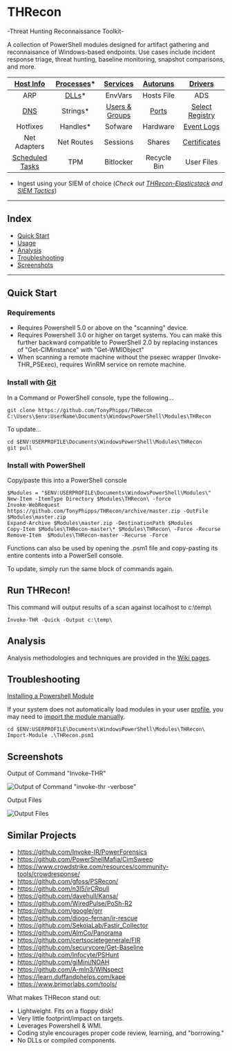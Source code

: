 # THRecon

-Threat Hunting Reconnaissance Toolkit-

A collection of PowerShell modules designed for artifact gathering and reconnaisance of Windows-based endpoints. Use cases include incident response triage, threat hunting, baseline monitoring, snapshot comparisons, and more.

|       [Host Info](https://github.com/TonyPhipps/THRecon/wiki/Computer)       | [Processes](https://github.com/TonyPhipps/THRecon/wiki/Processes)* |      [Services](https://github.com/TonyPhipps/THRecon/wiki/Services)      | [Autoruns](https://github.com/TonyPhipps/THRecon/wiki/Autoruns) |      [Drivers](https://github.com/TonyPhipps/THRecon/wiki/Drivers)      |
| :--------------------------------------------------------------------------: | :----------------------------------------------------------------: | :-----------------------------------------------------------------------: | :-------------------------------------------------------------: | :---------------------------------------------------------------------: |
|                                     ARP                                      |      [DLLs](https://github.com/TonyPhipps/THRecon/wiki/DLLs)*      |                                  EnvVars                                  |                           Hosts File                            |                                   ADS                                   |
|            [DNS](https://github.com/TonyPhipps/THRecon/wiki/DNS)             |                              Strings*                              | [Users & Groups](https://github.com/TonyPhipps/THRecon/wiki/GroupMembers) |    [Ports](https://github.com/TonyPhipps/THRecon/wiki/Ports)    | [Select Registry](https://github.com/TonyPhipps/THRecon/wiki/Registry)  |
|                                   Hotfixes                                   |                              Handles*                              |                                  Sofware                                  |                            Hardware                             |   [Event Logs](https://github.com/TonyPhipps/THRecon/wiki/EventLogs)    |
|                                 Net Adapters                                 |                             Net Routes                             |                                 Sessions                                  |                             Shares                              | [Certificates](https://github.com/TonyPhipps/THRecon/wiki/Certificates) |
| [Scheduled Tasks](https://github.com/TonyPhipps/THRecon/wiki/ScheduledTasks) |                                TPM                                 |                                 Bitlocker                                 |                           Recycle Bin                           |                               User Files                                |


* Ingest using your SIEM of choice (_Check out [THRecon-Elasticstack](https://github.com/TonyPhipps/THRecon-Elasticstack) and [SIEM Tactics](https://github.com/TonyPhipps/SIEM)_)
______________________________________________________

## Index

  * [Quick Start](#quick-start)
  * [Usage](#usage)
  * [Analysis](#analysis)
  * [Troubleshooting](#troubleshooting)
  * [Screenshots](#screenshots)
  
______________________________________________________

## Quick Start

### Requirements

* Requires Powershell 5.0 or above on the "scanning" device.
* Requires Powershell 3.0 or higher on target systems. You can make this further backward compatible to PowerShell 2.0 by replacing instances of "Get-CIMinstance" with "Get-WMIObject"
* When scanning a remote machine without the psexec wrapper (Invoke-THR_PSExec), requires WinRM service on remote machine.

### Install with [Git](https://gitforwindows.org/)

In a Command or PowerShell console, type the following...

```
git clone https://github.com/TonyPhipps/THRecon C:\Users\$env:UserName\Documents\WindowsPowerShell\Modules\THRecon
```

To update...

```
cd $ENV:USERPROFILE\Documents\WindowsPowerShell\Modules\THRecon
git pull
```

### Install with PowerShell

Copy/paste this into a PowerShell console

```
$Modules = "$ENV:USERPROFILE\Documents\WindowsPowerShell\Modules\"
New-Item -ItemType Directory $Modules\THRecon\ -force
Invoke-WebRequest https://github.com/TonyPhipps/THRecon/archive/master.zip -OutFile $Modules\master.zip
Expand-Archive $Modules\master.zip -DestinationPath $Modules
Copy-Item $Modules\THRecon-master\* $Modules\THRecon\ -Force -Recurse
Remove-Item  $Modules\THRecon-master -Recurse -Force
```

Functions can also be used by opening the .psm1 file and copy-pasting its entire contents into a PowerSell console.

To update, simply run the same block of commands again.

## Run THRecon!

This command will output results of a scan against localhost to c:\temp\

```
Invoke-THR -Quick -Output c:\temp\
```

## Analysis

Analysis methodologies and techniques are provided in the [Wiki pages](https://github.com/TonyPhipps/THRecon/wiki).

## Troubleshooting
[Installing a Powershell Module](https://msdn.microsoft.com/en-us/library/dd878350(v=vs.85).aspx)

If your system does not automatically load modules in your user [profile](https://docs.microsoft.com/en-us/powershell/module/microsoft.powershell.core/about/about_profiles?view=powershell-6), you may need to [import the module manually](https://msdn.microsoft.com/en-us/library/dd878284(v=vs.85).aspx).

```
cd $ENV:USERPROFILE\Documents\WindowsPowerShell\Modules\THRecon\
Import-Module .\THRecon.psm1
```

## Screenshots

Output of Command "Invoke-THR"

![Output of Command "invoke-thr -verbose"](https://i.imgur.com/zcmra0v.png)

Output Files

![Output Files](https://i.imgur.com/D3kpjun.png)


## Similar Projects

- https://github.com/Invoke-IR/PowerForensics
- https://github.com/PowerShellMafia/CimSweep
- https://www.crowdstrike.com/resources/community-tools/crowdresponse/
- https://github.com/gfoss/PSRecon/
- https://github.com/n3l5/irCRpull
- https://github.com/davehull/Kansa/
- https://github.com/WiredPulse/PoSh-R2
- https://github.com/google/grr
- https://github.com/diogo-fernan/ir-rescue
- https://github.com/SekoiaLab/Fastir_Collector
- https://github.com/AlmCo/Panorama
- https://github.com/certsocietegenerale/FIR
- https://github.com/securycore/Get-Baseline
- https://github.com/Infocyte/PSHunt
- https://github.com/giMini/NOAH
- https://github.com/A-mIn3/WINspect
- https://learn.duffandphelps.com/kape
- https://www.brimorlabs.com/tools/

What makes THRecon stand out:
- Lightweight. Fits on a floppy disk!
- Very little footprint/impact on targets.
- Leverages Powershell & WMI.
- Coding style encourages proper code review, learning, and "borrowing."
- No DLLs or compiled components.